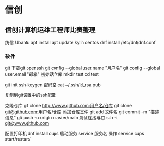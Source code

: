 # 信创
## 信创计算机运维工程师比赛整理
统信 Ubantu
apt install 
apt update
kylin centos
dnf install 
/etc/dnf/dnf.conf

### 软件
git
下载git openssh
git config --global user.name "用户名"
git config --global user.email "邮箱"
初始话仓库
mkdir test
cd test

git init
ssh-keygen 
密码空
cat ~/.ssh/id_rsa.pub

复制到git设置中的ssh配置

克隆仓库
git clone http://www.github.com:用户名/仓库
git clone git@github.com:用户名/仓库
添加仓库文件
git add 文件名
git commit -m "描述信息"
git push -u origin master/main
测试连接与否
ssh -t git@www.github.com

配置打印机
dnf install cups
启动服务
service 服务名 操作
service cups start/restart/

